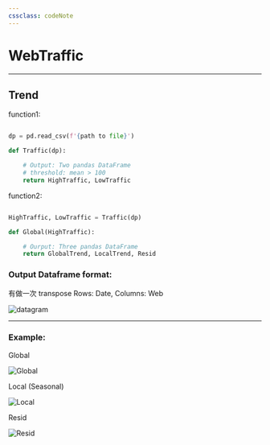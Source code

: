 ```yaml
---
cssclass: codeNote
---
```

# WebTraffic


--- 
## Trend

function1: 

```python

dp = pd.read_csv(f'{path to file}')

def Traffic(dp):

	# Output: Two pandas DataFrame
	# threshold: mean > 100
	return HighTraffic, LowTraffic 

```

function2: 


```python

HighTraffic, LowTraffic = Traffic(dp)

def Global(HighTraffic):

	# Ourput: Three pandas DataFrame
    return GlobalTrend, LocalTrend, Resid

```

### Output Dataframe format:

有做一次 transpose
Rows: Date, Columns: Web



![datagram](https://imgur.com/CfED7GY.jpg)

--- 

<div style="page-break-after: always;"></div>

### Example:

Global

![Global](https://imgur.com/YhHQhJl.jpg)

Local (Seasonal)

![Local](https://imgur.com/nVAra7D.jpg)

Resid

![Resid](https://imgur.com/hIEjibi.jpg)